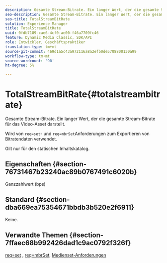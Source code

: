 ```yaml
---
description: Gesamte Stream-Bitrate. Ein langer Wert, der die gesamte Stream-Bitrate für das Video-Asset darstellt.
seo-description: Gesamte Stream-Bitrate. Ein langer Wert, der die gesamte Stream-Bitrate für das Video-Asset darstellt.
seo-title: TotalStreamBitRate
solution: Experience Manager
title: TotalStreamBitRate
uuid: 0fdb7189-cae6-4cf0-ae00-f46a7709fc46
feature: Dynamic Media Classic, SDK/API
role: Entwickler, Geschäftspraktiker
translation-type: tm+mt
source-git-commit: 469d1a5c43a972116a8a2efb0de5708800130a99
workflow-type: tm+mt
source-wordcount: '90'
ht-degree: 5%

---
```



# TotalStreamBitRate{#totalstreambitrate}

Gesamte Stream-Bitrate. Ein langer Wert, der die gesamte Stream-Bitrate für das Video-Asset darstellt.

Wird von `req=set`- und `req=mbrSet`Anforderungen zum Exportieren von Bitratendaten verwendet.

Gilt nur für den statischen Inhaltskatalog.

## Eigenschaften {#section-76731467b23240ac89b0767491c6020b}

Ganzzahlwert (bps)

## Standard {#section-dba669ea75354671bbdb3b520e2f6911}

Keine.

## Verwandte Themen {#section-7ffaec68b992426dad1c9ac0792f326f}

[req=set](../../../../../is-api/http-ref/image-serving-api-ref/c-http-protocol-reference/c-command-reference/r-req/r-set.md#reference-2cac1a03eaf44a7986e18f2898384f98) ,  [req=mbrSet](../../../../../is-api/http-ref/image-serving-api-ref/c-http-protocol-reference/c-command-reference/r-req/r-mbrset.md#reference-603d75babde74508a878c27bd4cced73),  [Medienset-Anforderungen](../../../../../is-api/http-ref/image-serving-api-ref/c-http-protocol-reference/c-syntax-and-features/r-media-set-requests.md#reference-f2f2aa11208b47609fe17848d3b86a0b)
